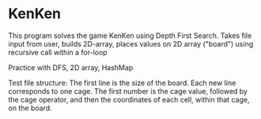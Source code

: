 # KenKen

This program solves the game KenKen using Depth First Search. Takes file input from user, builds 2D-array, places values on 2D array ("board") using recursive call within a for-loop

Practice with DFS, 2D array, HashMap

Test file structure:
The first line is the size of the board. Each new line corresponds to one cage. The first number is the cage value, followed by the cage operator, and then the coordinates of each cell, within that cage, on the board.

